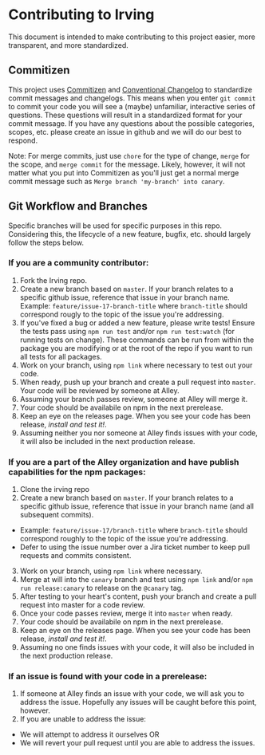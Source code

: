# Contributing to Irving
This document is intended to make contributing to this project easier, more transparent, and more standardized.

## Commitizen
This project uses [Commitizen](https://github.com/commitizen/cz-cli) and [Conventional Changelog](https://github.com/conventional-changelog/conventional-changelog) to standardize commit messages and changelogs. This means when you enter `git commit` to commit your code you will see a (maybe) unfamiliar, interactive series of questions. These questions will result in a standardized format for your commit message. If you have any questions about the possible categories, scopes, etc. please create an issue in github and we will do our best to respond.

Note: For merge commits, just use `chore` for the type of change, `merge` for the scope, and `merge commit` for the message. Likely, however, it will not matter what you put into Commitizen as you'll just get a normal merge commit message such as `Merge branch 'my-branch' into canary`.

## Git Workflow and Branches
Specific branches will be used for specific purposes in this repo. Considering this, the lifecycle of a new feature, bugfix, etc. should largely follow the steps below.

### If you are a community contributor:
1. Fork the Irving repo.
2. Create a new branch based on `master`. If your branch relates to a specific github issue, reference that issue in your branch name. Example: `feature/issue-17-branch-title` where `branch-title` should correspond rougly to the topic of the issue you're addressing.
3. If you've fixed a bug or added a new feature, please write tests! Ensure the tests pass using `npm run test` and/or `npm run test:watch` (for running tests on change). These commands can be run from within the package you are modifying or at the root of the repo if you want to run all tests for all packages.
4. Work on your branch, using `npm link` where necessary to test out your code.
5. When ready, push up your branch and create a pull request into `master`. Your code will be reviewed by someone at Alley.
6. Assuming your branch passes review, someone at Alley will merge it.
7. Your code should be availabile on npm in the next prerelease.
8. Keep an eye on the releases page. When you see your code has been release, _install and test it!_.
9. Assuming neither you nor someone at Alley finds issues with your code, it will also be included in the next production release.

### If you are a part of the Alley organization and have publish capabilities for the npm packages:
1. Clone the irving repo
2. Create a new branch based on `master`. If your branch relates to a specific github issue, reference that issue in your branch name (and all subsequent commits).
* Example: `feature/issue-17/branch-title` where `branch-title` should correspond roughly to the topic of the issue you're addressing.
* Defer to using the issue number over a Jira ticket number to keep pull requests and commits consistent.
3. Work on your branch, using `npm link` where necessary.
4. Merge at will into the `canary` branch and test using `npm link` and/or `npm run release:canary` to release on the `@canary` tag.
5. After testing to your heart's content, push your branch and create a pull request into master for a code review.
6. Once your code passes review, merge it into `master` when ready.
6. Your code should be availabile on npm in the next prerelease.
7. Keep an eye on the releases page. When you see your code has been release, _install and test it!_.
8. Assuming no one finds issues with your code, it will also be included in the next production release.

### If an issue is found with your code in a prerelease:
1. If someone at Alley finds an issue with your code, we will ask you to address the issue. Hopefully any issues will be caught before this point, however.
2. If you are unable to address the issue:
* We will attempt to address it ourselves OR
* We will revert your pull request until you are able to address the issues.
